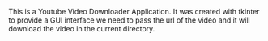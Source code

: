 This is a Youtube Video Downloader Application.
It was created with tkinter to provide a GUI interface 
we need to pass the url of the video and it will download the video in the current directory.
